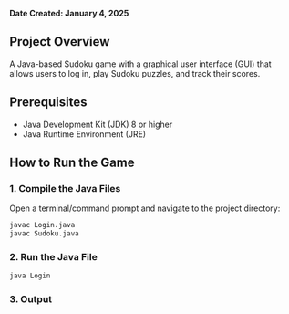 **Date Created: January 4, 2025**

## Project Overview
A Java-based Sudoku game with a graphical user interface (GUI) that allows users to log in, play Sudoku puzzles, and track their scores.

## Prerequisites
- Java Development Kit (JDK) 8 or higher
- Java Runtime Environment (JRE)

## How to Run the Game

### 1. Compile the Java Files
Open a terminal/command prompt and navigate to the project directory:
````bash
javac Login.java
javac Sudoku.java
````
### 2. Run the Java File
```bash
java Login
```
### 3. Output



